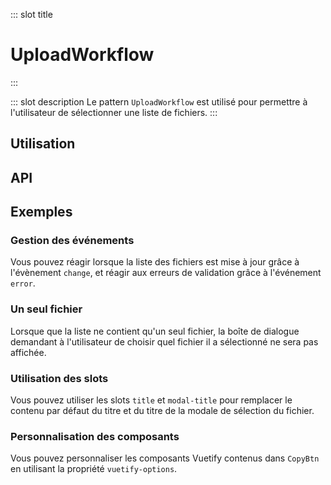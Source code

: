 ::: slot title
# UploadWorkflow
:::

::: slot description
Le pattern `UploadWorkflow` est utilisé pour permettre à l'utilisateur de sélectionner une liste de fichiers.
:::

## Utilisation

<DocExample
  eager
  file="patterns/upload-workflow/examples/upload-workflow"
/>

## API

<DocApi
  :value="['UploadWorkflow', 'FileList']"
  :api="{
    UploadWorkflow: {
      props: [
        {
          name: 'value',
          type: 'FileListItem[]',
          required: true,
          description: 'La liste des fichiers.'
        },
        {
          name: 'section-title',
          type: 'string',
          default: '\'Document(s) à nous transmettre.\'',
          description: ''
        },
        {
          name: 'vuetify-options',
          type: 'Options',
          default: 'undefined',
          description: 'Personnalisation des composants Vuetify et internes en utilisant la directive `customizable`.',
          options: '{\n	fileUpload: `FileUpload`,\n	dialog: `DialogBox`,\n	form: `VForm`,\n	select: `VSelect`,\n	fileList: `FileList`\n}'
        }
      ],
      slots: [
        {
          name: 'title',
          description: 'Slot pour remplacer le titre.'
        },
        {
          name: 'modal-title',
          description: 'Slot pour remplacer le titre de la modale.'
        }
      ],
      events: [
        {
          name: 'change',
          description: 'Événement émis lorsque la valeur du composant change.',
          value: 'File | File[]'
        },
        {
          name: 'error',
          description: 'Événement émis lorsque lorsqu\'il y a une erreur de validation.',
          value: '{\n  file: File,\n  code: ErrorCodes\n}'
        }
      ]
    },
    FileList: {
      props: [
        {
          name: 'show-view-btn',
          type: 'boolean',
          default: 'false',
          description: 'Affiche le bouton `Afficher le fichier`.'
        },
        {
          name: 'files',
          type: 'FileItem[]',
          default: 'required',
          description: 'La liste des fichiers à afficher.'
        },
        {
          name: 'hide-list-divider',
          type: 'boolean',
          default: 'false',
          description: 'Supprime la ligne de séparation en bas.'
        },
        {
          name: 'vuetify-options',
          type: 'Options',
          default: 'undefined',
          description: 'Personnalisation des composants Vuetify en utilisant la directive `customizable`.',
          options: '{\n	list: `VList`,\n	listItem: `VListItem`,\n	listItemAvatar: `VListItemAvatar`,\n	listItemAvatarIcon: `VIcon`,\n	listItemContent: `VListItemContent`,\n	listItemTitle: `VListItemTitle`,\n	listItemSubtitle: `VListItemSubtitle`,\n	listItemAction: `VListItemAction`,\n	layout: `VLayout`,\n	retryBtn: `VBtn`,\n	viewFileBtn: `VBtn`,\n	deleteFileBtn: `VBtn`,\n	actionIcon: `VIcon`,\n	divider: `VDivider`\n}'
        }
      ],
      events: [
        {
          name: 'retry',
          description: 'Événement émis lorsque l\'utilisateur clique sur l\'icone `retry`, retourne l\'id de la liste sélectionné.',
          value: 'id: string'
        },
        {
          name: 'view-file',
          description: 'Événement émis lorsque l\'utilisateur clique sur l\'icone `view-file`, retourne le fichier de la liste sélectionné.',
          value: 'file: File'
        },
        {
          name: 'delete-file',
          description: 'Événement émis lorsque l\'utilisateur clique sur l\'icone `delete-file`, retourne l\'id de la liste sélectionné.',
          value: 'id: string'
        }
      ]
    }
  }"
/>

## Exemples

### Gestion des événements

Vous pouvez réagir lorsque la liste des fichiers est mise à jour grâce à l'évènement `change`, et réagir aux erreurs de validation grâce à l'événement `error`.

<DocExample file="patterns/upload-workflow/examples/upload-workflow-events" />

### Un seul fichier

Lorsque que la liste ne contient qu'un seul fichier, la boîte de dialogue demandant à l'utilisateur de choisir quel fichier il a sélectionné ne sera pas affichée.

<DocExample file="patterns/upload-workflow/examples/upload-workflow-single-file" />

### Utilisation des slots

Vous pouvez utiliser les slots `title` et `modal-title` pour remplacer le contenu par défaut du titre et du titre de la modale de sélection du fichier.

<DocExample file="patterns/upload-workflow/examples/upload-workflow-slots" />

### Personnalisation des composants

Vous pouvez personnaliser les composants Vuetify contenus dans `CopyBtn` en utilisant la propriété `vuetify-options`.

<DocExample file="patterns/upload-workflow/examples/upload-workflow-options" />
